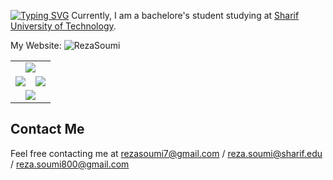 <!--
[![Typing SVG](https://readme-typing-svg.herokuapp.com?color=%2336BCF7&lines=Hi%2C+I+am+Reza+Soumi)](https://git.io/typing-svg)
<!-- https://readme-typing-svg.herokuapp.com/demo/ -->
<!--
Currently, I am a bachelore's student studying at [Sharif University of Technology](http://www.sharif.edu/). 

<!--- 📫 You can visit my homepage on [ahmohammadi.ir](https://ahmohammadi.ir/) --->
<!--
![Anurag's GitHub stats](https://github-readme-stats.vercel.app/api?username=rezasoumi&show_icons=true)


![](https://visitor-badge.glitch.me/badge?page_id=reza.soumi)
-->
[![Typing SVG](https://readme-typing-svg.herokuapp.com?color=%2336BCF7&lines=Hi%2C+I+am+Reza+Soumi)](https://git.io/typing-svg)
Currently, I am a bachelore's student studying at [Sharif University of Technology](http://www.sharif.edu/). 

My Website: ![RezaSoumi](https://rezasoumi.github.io/)

<table border="0" cellspacing="0" cellpadding="0" align = "center">
    <tr>
        <td colspan=2 align = "center">
            <img src="https://github-readme-streak-stats.herokuapp.com/?user=rezasoumi&hide_border=true&theme=tokyonight" />
        </td> 
    </tr>
    <tr>
        <td align = "center">
            <img src="https://github-readme-stats.vercel.app/api/top-langs/?username=rezasoumi&hide_border=true&layout=compact&langs_count=10&theme=tokyonight"/>
        </td>
        <td align = "center">
            <img align="center" src="https://github-readme-stats.vercel.app/api?username=rezasoumi&hide_border=true&show_icons=true&count_private=true&include_all_commits=true&theme=tokyonight" />
        </td>
    </tr>
    <tr>
        <td colspan=2 align = "center">
            <img src="http://github-profile-summary-cards.vercel.app/api/cards/profile-details?username=rezasoumi&theme=tokyonight" />
        </td>
    </tr>
    
</table>


## Contact Me


Feel free contacting me at rezasoumi7@gmail.com / reza.soumi@sharif.edu / reza.soumi800@gmail.com
